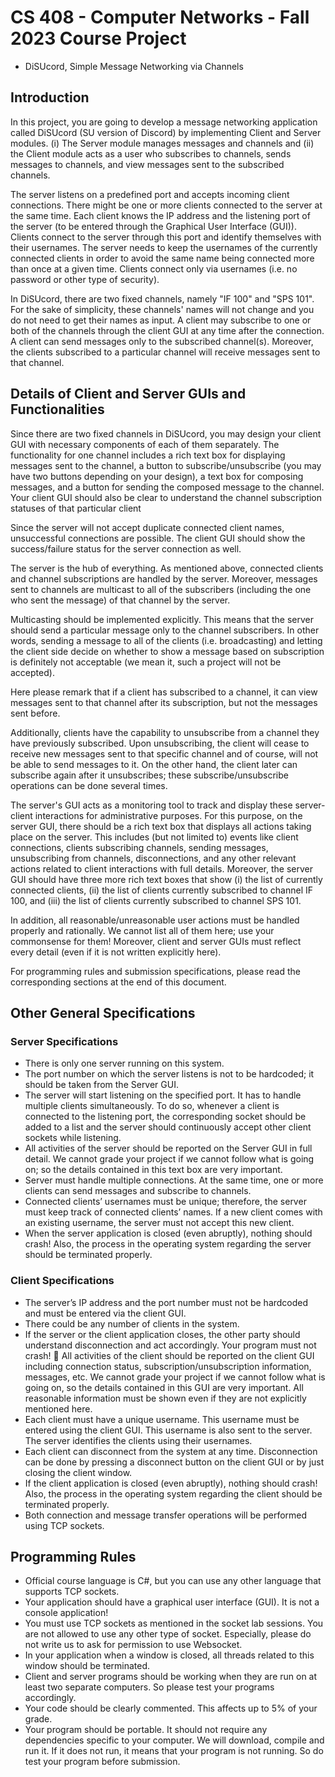 # CS 408 - Computer Networks - Fall 2023 Course Project

- DiSUcord, Simple Message Networking via Channels

## Introduction

In this project, you are going to develop a message networking application called DiSUcord (SU version of Discord) by implementing Client and Server modules.
(i) The Server module manages messages and channels and (ii) the Client module acts as a user who subscribes to channels, sends messages to channels, and view messages sent to the subscribed channels.

The server listens on a predefined port and accepts incoming client connections.
There might be one or more clients connected to the server at the same time.
Each client knows the IP address and the listening port of the server (to be entered through the Graphical User Interface (GUI)).
Clients connect to the server through this port and identify themselves with their usernames.
The server needs to keep the usernames of the currently connected clients in order to avoid the same name being connected more than once at a given time.
Clients connect only via usernames (i.e. no password or other type of security).

In DiSUcord, there are two fixed channels, namely "IF 100" and "SPS 101".
For the sake of simplicity, these channels' names will not change and you do not need to get their names as input.
A client may subscribe to one or both of the channels through the client GUI at any time after the connection.
A client can send messages only to the subscribed channel(s).
Moreover, the clients subscribed to a particular channel will receive messages sent to that channel.

## Details of Client and Server GUIs and Functionalities

Since there are two fixed channels in DiSUcord, you may design your client GUI with necessary components of each of them separately.
The functionality for one channel includes a rich text box for displaying messages sent to the channel, a button to subscribe/unsubscribe (you may have two buttons depending on your design), a text box for composing messages, and a button for sending the composed message to the channel.
Your client GUI should also be clear to understand the channel subscription statuses of that particular client

Since the server will not accept duplicate connected client names, unsuccessful connections are possible.
The client GUI should show the success/failure status for the server connection as well.

The server is the hub of everything.
As mentioned above, connected clients and channel subscriptions are handled by the server.
Moreover, messages sent to channels are multicast to all of the subscribers (including the one who sent the message) of that channel by the server.

Multicasting should be implemented explicitly.
This means that the server should send a particular message only to the channel subscribers.
In other words, sending a message to all of the clients (i.e. broadcasting) and letting the client side decide on whether to show a message based on subscription is definitely not acceptable (we mean it, such a project will not be accepted).

Here please remark that if a client has subscribed to a channel, it can view messages sent to that channel after its subscription, but not the messages sent before.

Additionally, clients have the capability to unsubscribe from a channel they have previously subscribed.
Upon unsubscribing, the client will cease to receive new messages sent to that specific channel and of course, will not be able to send messages to it.
On the other hand, the client later can subscribe again after it unsubscribes; these subscribe/unsubscribe operations can be done several times.

The server's GUI acts as a monitoring tool to track and display these server-client interactions for administrative purposes.
For this purpose, on the server GUI, there should be a rich text box that displays all actions taking place on the server.
This includes (but not limited to) events like client connections, clients subscribing channels, sending messages, unsubscribing from channels, disconnections, and any other relevant actions related to client interactions with full details.
Moreover, the server GUI should have three more rich text boxes that show (i) the list of currently connected clients, (ii) the list of clients currently subscribed to channel IF 100, and (iii) the list of clients currently subscribed to channel SPS 101.

In addition, all reasonable/unreasonable user actions must be handled properly and rationally.
We cannot list all of them here; use your commonsense for them! Moreover, client and server GUIs must reflect every detail (even if it is not written explicitly here).

For programming rules and submission specifications, please read the corresponding sections at the end of this document.

## Other General Specifications

### Server Specifications

- There is only one server running on this system.
- The port number on which the server listens is not to be hardcoded; it should be taken from the Server GUI.
- The server will start listening on the specified port. It has to handle multiple clients simultaneously. To do so, whenever a client is connected to the listening port, the corresponding socket should be added to a list and the server should continuously accept other client sockets while listening.
- All activities of the server should be reported on the Server GUI in full detail. We cannot grade your project if we cannot follow what is going on; so the details contained in this text box are very important.
- Server must handle multiple connections. At the same time, one or more clients can send messages and subscribe to channels.
- Connected clients’ usernames must be unique; therefore, the server must keep track of connected clients’ names. If a new client comes with an existing username, the server must not accept this new client.
- When the server application is closed (even abruptly), nothing should crash! Also, the process in the operating system regarding the server should be terminated properly.

### Client Specifications

- The server’s IP address and the port number must not be hardcoded and must be entered via the client GUI.
- There could be any number of clients in the system.
- If the server or the client application closes, the other party should understand disconnection and act accordingly. Your program must not crash!  All activities of the client should be reported on the client GUI including connection status, subscription/unsubscription information, messages, etc. We cannot grade your project if we cannot follow what is going on, so the details contained in this GUI are very important. All reasonable information must be shown even if they are not explicitly mentioned here.
- Each client must have a unique username. This username must be entered using the client GUI. This username is also sent to the server. The server identifies the clients using their usernames.
- Each client can disconnect from the system at any time. Disconnection can be done by pressing a disconnect button on the client GUI or by just closing the client window.
- If the client application is closed (even abruptly), nothing should crash! Also, the process in the operating system regarding the client should be terminated properly.
- Both connection and message transfer operations will be performed using TCP sockets.

## Programming Rules

- Official course language is C#, but you can use any other language that supports TCP sockets.
- Your application should have a graphical user interface (GUI). It is not a console application!
- You must use TCP sockets as mentioned in the socket lab sessions. You are not allowed to use any other type of socket. Especially, please do not write us to ask for permission to use Websocket.
- In your application when a window is closed, all threads related to this window should be terminated.
- Client and server programs should be working when they are run on at least two separate computers. So please test your programs accordingly.
- Your code should be clearly commented. This affects up to 5% of your grade.
- Your program should be portable. It should not require any dependencies specific to your computer. We will download, compile and run it. If it does not run, it means that your program is not running. So do test your program before submission.
